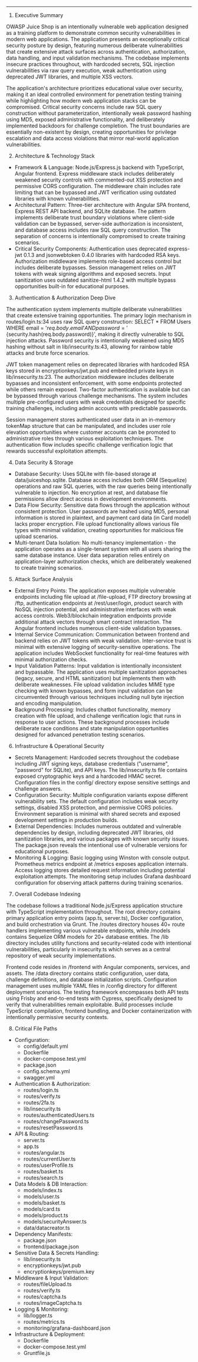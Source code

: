 ---
  1. Executive Summary

  OWASP Juice Shop is an intentionally vulnerable web application designed as a training platform to demonstrate common security vulnerabilities in modern web applications. The
  application presents an exceptionally critical security posture by design, featuring numerous deliberate vulnerabilities that create extensive attack surfaces across
  authentication, authorization, data handling, and input validation mechanisms. The codebase implements insecure practices throughout, with hardcoded secrets, SQL injection
  vulnerabilities via raw query execution, weak authentication using deprecated JWT libraries, and multiple XSS vectors.

  The application's architecture prioritizes educational value over security, making it an ideal controlled environment for penetration testing training while highlighting how
  modern web application stacks can be compromised. Critical security concerns include raw SQL query construction without parameterization, intentionally weak password hashing
  using MD5, exposed administrative functionality, and deliberately implemented backdoors for challenge completion. The trust boundaries are essentially non-existent by design,
  creating opportunities for privilege escalation and data access violations that mirror real-world application vulnerabilities.

  2. Architecture & Technology Stack

  - Framework & Language: Node.js/Express.js backend with TypeScript, Angular frontend. Express middleware stack includes deliberately weakened security controls with
  commented-out XSS protection and permissive CORS configuration. The middleware chain includes rate limiting that can be bypassed and JWT verification using outdated libraries
  with known vulnerabilities.
  - Architectural Pattern: Three-tier architecture with Angular SPA frontend, Express REST API backend, and SQLite database. The pattern implements deliberate trust boundary
  violations where client-side validation can be bypassed, server-side authorization is inconsistent, and database access includes raw SQL query construction. The separation of
  concerns is intentionally compromised to create training scenarios.
  - Critical Security Components: Authentication uses deprecated express-jwt 0.1.3 and jsonwebtoken 0.4.0 libraries with hardcoded RSA keys. Authorization middleware implements
  role-based access control but includes deliberate bypasses. Session management relies on JWT tokens with weak signing algorithms and exposed secrets. Input sanitization uses
  outdated sanitize-html 1.4.2 with multiple bypass opportunities built-in for educational purposes.

  3. Authentication & Authorization Deep Dive

  The authentication system implements multiple deliberate vulnerabilities that create extensive training opportunities. The primary login mechanism in routes/login.ts:34 uses raw
   SQL query construction: SELECT * FROM Users WHERE email = '${req.body.email}' AND password = '${security.hash(req.body.password)}', making it directly vulnerable to SQL
  injection attacks. Password security is intentionally weakened using MD5 hashing without salt in lib/insecurity.ts:43, allowing for rainbow table attacks and brute force
  scenarios.

  JWT token management relies on deprecated libraries with hardcoded RSA keys stored in encryptionkeys/jwt.pub and embedded private keys in lib/insecurity.ts:23. The authorization
   middleware includes deliberate bypasses and inconsistent enforcement, with some endpoints protected while others remain exposed. Two-factor authentication is available but can
  be bypassed through various challenge mechanisms. The system includes multiple pre-configured users with weak credentials designed for specific training challenges, including
  admin accounts with predictable passwords.

  Session management stores authenticated user data in an in-memory tokenMap structure that can be manipulated, and includes user role elevation opportunities where customer
  accounts can be promoted to administrative roles through various exploitation techniques. The authentication flow includes specific challenge verification logic that rewards
  successful exploitation attempts.

  4. Data Security & Storage

  - Database Security: Uses SQLite with file-based storage at data/juiceshop.sqlite. Database access includes both ORM (Sequelize) operations and raw SQL queries, with the raw
  queries being intentionally vulnerable to injection. No encryption at rest, and database file permissions allow direct access in development environments.
  - Data Flow Security: Sensitive data flows through the application without consistent protection. User passwords are hashed using MD5, personal information is stored in
  plaintext, and payment card data (in Card model) lacks proper encryption. File upload functionality allows various file types with minimal validation, creating opportunities for
   malicious file upload scenarios.
  - Multi-tenant Data Isolation: No multi-tenancy implementation - the application operates as a single-tenant system with all users sharing the same database instance. User data
  separation relies entirely on application-layer authorization checks, which are deliberately weakened to create training scenarios.

  5. Attack Surface Analysis

  - External Entry Points: The application exposes multiple vulnerable endpoints including file upload at /file-upload, FTP directory browsing at /ftp, authentication endpoints at
   /rest/user/login, product search with NoSQL injection potential, and administrative interfaces with weak access controls. Web3/blockchain integration endpoints provide
  additional attack vectors through smart contract interaction. The Angular frontend includes numerous client-side validation bypasses.
  - Internal Service Communication: Communication between frontend and backend relies on JWT tokens with weak validation. Inter-service trust is minimal with extensive logging of
  security-sensitive operations. The application includes WebSocket functionality for real-time features with minimal authorization checks.
  - Input Validation Patterns: Input validation is intentionally inconsistent and bypassable. The application uses multiple sanitization approaches (legacy, secure, and HTML
  sanitization) but implements them with deliberate weaknesses. File upload validation includes MIME type checking with known bypasses, and form input validation can be
  circumvented through various techniques including null byte injection and encoding manipulation.
  - Background Processing: Includes chatbot functionality, memory creation with file upload, and challenge verification logic that runs in response to user actions. These
  background processes include deliberate race conditions and state manipulation opportunities designed for advanced penetration testing scenarios.

  6. Infrastructure & Operational Security

  - Secrets Management: Hardcoded secrets throughout the codebase including JWT signing keys, database credentials ("username", "password" for SQLite), and API keys. The
  lib/insecurity.ts file contains exposed cryptographic keys and a hardcoded HMAC secret. Configuration files in the config/ directory expose sensitive settings and challenge
  answers.
  - Configuration Security: Multiple configuration variants expose different vulnerability sets. The default configuration includes weak security settings, disabled XSS
  protection, and permissive CORS policies. Environment separation is minimal with shared secrets and exposed development settings in production builds.
  - External Dependencies: Includes numerous outdated and vulnerable dependencies by design, including deprecated JWT libraries, old sanitization libraries, and various packages
  with known security issues. The package.json reveals the intentional use of vulnerable versions for educational purposes.
  - Monitoring & Logging: Basic logging using Winston with console output. Prometheus metrics endpoint at /metrics exposes application internals. Access logging stores detailed
  request information including potential exploitation attempts. The monitoring setup includes Grafana dashboard configuration for observing attack patterns during training
  scenarios.

  7. Overall Codebase Indexing

  The codebase follows a traditional Node.js/Express application structure with TypeScript implementation throughout. The root directory contains primary application entry points
  (app.ts, server.ts), Docker configuration, and build orchestration via Grunt. The /routes directory houses 40+ route handlers implementing various vulnerable endpoints, while
  /models contains Sequelize ORM models for 20+ database entities. The /lib directory includes utility functions and security-related code with intentional vulnerabilities,
  particularly in insecurity.ts which serves as a central repository of weak security implementations.

  Frontend code resides in /frontend with Angular components, services, and assets. The /data directory contains static configuration, user data, challenge definitions, and
  database initialization scripts. Configuration management uses multiple YAML files in /config directory for different deployment scenarios. The testing framework encompasses
  both API tests using Frisby and end-to-end tests with Cypress, specifically designed to verify that vulnerabilities remain exploitable. Build processes include TypeScript
  compilation, frontend bundling, and Docker containerization with intentionally permissive security contexts.

  8. Critical File Paths

  - Configuration:
    - config/default.yml
    - Dockerfile
    - docker-compose.test.yml
    - package.json
    - config.schema.yml
    - swagger.yml
  - Authentication & Authorization:
    - routes/login.ts
    - routes/verify.ts
    - routes/2fa.ts
    - lib/insecurity.ts
    - routes/authenticatedUsers.ts
    - routes/changePassword.ts
    - routes/resetPassword.ts
  - API & Routing:
    - server.ts
    - app.ts
    - routes/angular.ts
    - routes/currentUser.ts
    - routes/userProfile.ts
    - routes/basket.ts
    - routes/search.ts
  - Data Models & DB Interaction:
    - models/index.ts
    - models/user.ts
    - models/basket.ts
    - models/card.ts
    - models/product.ts
    - models/securityAnswer.ts
    - data/datacreator.ts
  - Dependency Manifests:
    - package.json
    - frontend/package.json
  - Sensitive Data & Secrets Handling:
    - lib/insecurity.ts
    - encryptionkeys/jwt.pub
    - encryptionkeys/premium.key
  - Middleware & Input Validation:
    - routes/fileUpload.ts
    - routes/verify.ts
    - routes/captcha.ts
    - routes/imageCaptcha.ts
  - Logging & Monitoring:
    - lib/logger.ts
    - routes/metrics.ts
    - monitoring/grafana-dashboard.json
  - Infrastructure & Deployment:
    - Dockerfile
    - docker-compose.test.yml
    - Gruntfile.js
